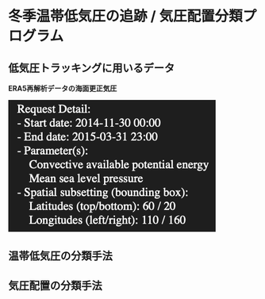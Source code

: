 # 冬季温帯低気圧の追跡 / 気圧配置分類プログラム

## 低気圧トラッキングに用いるデータ

**ERA5再解析データの海面更正気圧**

![](./img/1.png)

## 温帯低気圧の分類手法


## 気圧配置の分類手法